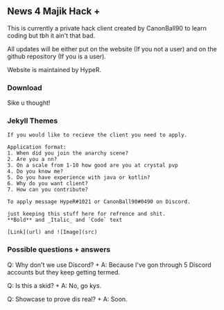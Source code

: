 ## News 4 Majik Hack +

This is currently a private hack client created by CanonBall90 to learn coding but tbh it ain't that bad.

All updates will be either put on the website (If you not a user) and on the github repository (If you is a user).

Website is maintained by HypeR.

### Download

Sike u thought!

### Jekyll Themes

```How to get?
If you would like to recieve the client you need to apply.

Application format:
1. When did you join the anarchy scene?
2. Are you a nn?
3. On a scale from 1-10 how good are you at crystal pvp
4. Do you know me?
5. Do you have experience with java or kotlin?
6. Why do you want client?
7. How can you contribute?

To apply message HypeR#1021 or CanonBall90#0490 on Discord.

just keeping this stuff here for refrence and shit.
**Bold** and _Italic_ and `Code` text

[Link](url) and ![Image](src)
```

### Possible questions + answers

Q: Why don't we use Discord? 
+
A: Because I've gon through 5 Discord accounts but they keep getting termed.

Q: Is this a skid?
+
A: No, go kys.

Q: Showcase to prove dis real?
+
A: Soon.
